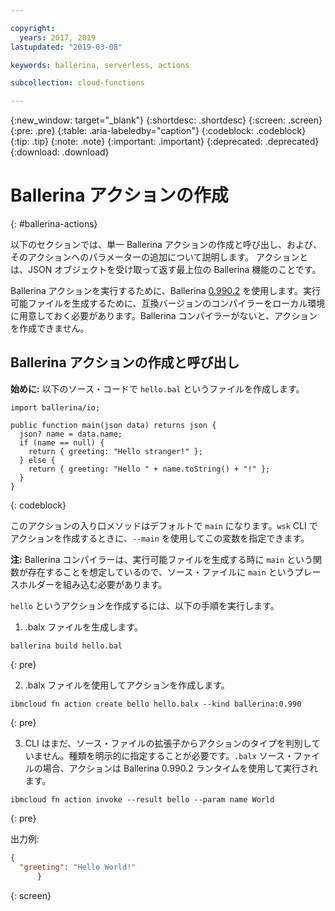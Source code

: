 ```yaml
---

copyright:
  years: 2017, 2019
lastupdated: "2019-03-08"

keywords: ballerina, serverless, actions

subcollection: cloud-functions

---
```


{:new_window: target="_blank"}
{:shortdesc: .shortdesc}
{:screen: .screen}
{:pre: .pre}
{:table: .aria-labeledby="caption"}
{:codeblock: .codeblock}
{:tip: .tip}
{:note: .note}
{:important: .important}
{:deprecated: .deprecated}
{:download: .download}

# Ballerina アクションの作成
{: #ballerina-actions}

以下のセクションでは、単一 Ballerina アクションの作成と呼び出し、および、そのアクションへのパラメーターの追加について説明します。 アクションとは、JSON オブジェクトを受け取って返す最上位の Ballerina 機能のことです。 

Ballerina アクションを実行するために、Ballerina [0.990.2](https://ballerina.io/downloads) を使用します。実行可能ファイルを生成するために、互換バージョンのコンパイラーをローカル環境に用意しておく必要があります。Ballerina コンパイラーがないと、アクションを作成できません。

## Ballerina アクションの作成と呼び出し

**始めに:** 以下のソース・コードで `hello.bal` というファイルを作成します。

```ballerina
import ballerina/io;

public function main(json data) returns json {
  json? name = data.name;
  if (name == null) {
    return { greeting: "Hello stranger!" };
  } else {
    return { greeting: "Hello " + name.toString() + "!" };
  }
}
```
{: codeblock}

このアクションの入り口メソッドはデフォルトで `main` になります。`wsk` CLI でアクションを作成するときに、`--main` を使用してこの変数を指定できます。 

**注:** Ballerina コンパイラーは、実行可能ファイルを生成する時に `main` という関数が存在することを想定しているので、ソース・ファイルに `main` というプレースホルダーを組み込む必要があります。

`hello` というアクションを作成するには、以下の手順を実行します。

1. .balx ファイルを生成します。
  ```
  ballerina build hello.bal
  ```
{: pre}

2. .balx ファイルを使用してアクションを作成します。
  ```
  ibmcloud fn action create bello hello.balx --kind ballerina:0.990
  ```
{: pre}

3. CLI はまだ、ソース・ファイルの拡張子からアクションのタイプを判別していません。種類を明示的に指定することが必要です。`.balx` ソース・ファイルの場合、アクションは Ballerina 0.990.2 ランタイムを使用して実行されます。
  ```
  ibmcloud fn action invoke --result bello --param name World
  ```
{: pre}

出力例:
```json
{
  "greeting": "Hello World!"
      }
```
{: screen}
